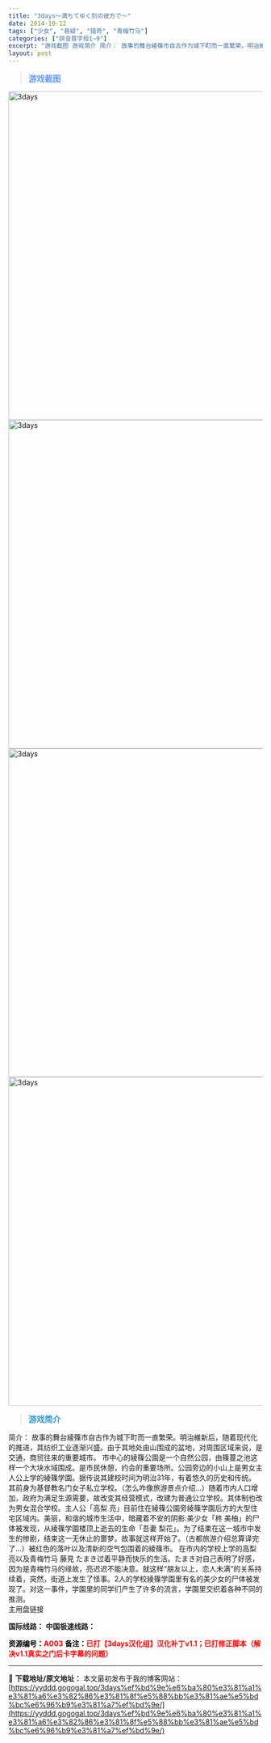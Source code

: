 ```yaml
---
title: "3days～満ちてゆく刻の彼方で～"
date: 2014-10-12
tags: ["少女", "悬疑", "猎奇", "青梅竹马"]
categories: ["拼音首字母1~9"]
excerpt: "游戏截图 游戏简介 简介： 故事的舞台綾篠市自古作为城下町而一直繁荣。明治維新后，随着现代化的推进，其纺织工业逐渐兴盛。由于其地处由山围成的盆地，对周围区域来说，是交通，商贸往来的重要城市。 市中心的綾篠公園是一个自然公园，由篠蔓之池这样一个大块水域围成。是市民休憩，约会的重要场所。公园旁边的小山上&hellip;"
layout: post
---
```


<div>
<blockquote><b><span style="font-size: 12pt; color: #6699ff;">游戏截图</span></b></blockquote>
<div><img title="点击放大" src="https://yyddd.gogogal.top/wp-content/uploads/2025/04/20250402_67ecddc65551a.webp" alt="3days" width="650" /></div>
<div><img title="点击放大" src="https://yyddd.gogogal.top/wp-content/uploads/2025/04/20250402_67ecddc7ee80a.webp" alt="3days" width="650" /></div>
<div><img title="点击放大" src="https://yyddd.gogogal.top/wp-content/uploads/2025/04/20250402_67ecddc98369a.webp" alt="3days" width="650" /></div>
<div><img title="点击放大" src="https://yyddd.gogogal.top/wp-content/uploads/2025/04/20250402_67ecddcb0612c.webp" alt="3days" width="650" /></div>
<blockquote><b><span style="font-size: 12pt; color: #3399cc;">游戏简介</span></b></blockquote>
<div>简介：
故事的舞台綾篠市自古作为城下町而一直繁荣。明治維新后，随着现代化的推进，其纺织工业逐渐兴盛。由于其地处由山围成的盆地，对周围区域来说，是交通，商贸往来的重要城市。
市中心的綾篠公園是一个自然公园，由篠蔓之池这样一个大块水域围成。是市民休憩，约会的重要场所。公园旁边的小山上是男女主人公上学的綾篠学園。据传说其建校时间为明治31年，有着悠久的历史和传统。其前身为基督教名门女子私立学校。（怎么咋像旅游景点介绍...）随着市内人口增加，政府为满足生源需要，故改变其经营模式，改建为普通公立学校。其体制也改为男女混合学校。主人公「高梨 亮」目前住在綾篠公園旁綾篠学園后方的大型住宅区域内。美丽，和谐的城市生活中，暗藏着不安的阴影:美少女「柊 美柚」的尸体被发现，从綾篠学園楼顶上逝去的生命「吾妻 梨花」。为了结束在这一城市中发生的惨剧，结束这一无休止的噩梦。故事就这样开始了。（古都旅游介绍总算译完了...）被红色的落叶以及清新的空气包围着的綾篠市。
在市内的学校上学的高梨 亮以及青梅竹马 藤見 たまき过着平静而快乐的生活。たまき对自己表明了好感，因为是青梅竹马的缘故，亮迟迟不能决意。就这样“朋友以上，恋人未满”的关系持续着，突然，街道上发生了怪事。2人的学校綾篠学園里有名的美少女的尸体被发现了。对这一事件，学園里的同学们产生了许多的流言，学園里交织着各种不同的推测。</div>
<div class="panel panel-primary">
<div class="panel-heading">主用盘链接</div>
<div class="panel-body">

<b>国际线路：</b>
<b>中国极速线路：</b>



</div>
<div class="panel-footer"><span style="color: #ff0000;"><b><span style="color: #000000;">资源编号：</span>A003</b></span>
<span style="color: #ff0000;"><b><span style="color: #000000;">备注：</span>已打【3days汉化组】汉化补丁v1.1；已打修正脚本（解决v1.1真实之门后卡字幕的问题）</b></span></div>
</div>
</div>

---
📖 **下载地址/原文地址：** 本文最初发布于我的博客网站：[https://yyddd.gogogal.top/3days%ef%bd%9e%e6%ba%80%e3%81%a1%e3%81%a6%e3%82%86%e3%81%8f%e5%88%bb%e3%81%ae%e5%bd%bc%e6%96%b9%e3%81%a7%ef%bd%9e/](https://yyddd.gogogal.top/3days%ef%bd%9e%e6%ba%80%e3%81%a1%e3%81%a6%e3%82%86%e3%81%8f%e5%88%bb%e3%81%ae%e5%bd%bc%e6%96%b9%e3%81%a7%ef%bd%9e/)
